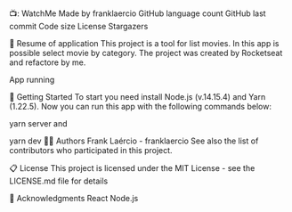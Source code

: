 📺: WatchMe
Made by franklaercio GitHub language count GitHub last commit Code size License Stargazers

📑 Resume of application
This project is a tool for list movies. In this app is possible select movie by category. The project was created by Rocketseat and refactore by me.

App running

🔎 Getting Started
To start you need install Node.js (v.14.15.4) and Yarn (1.22.5).
Now you can run this app with the following commands below:

yarn server
and

yarn dev
👨‍💻 Authors
Frank Laércio - franklaercio
See also the list of contributors who participated in this project.

📋 License
This project is licensed under the MIT License - see the LICENSE.md file for details

📰 Acknowledgments
React
Node.js
